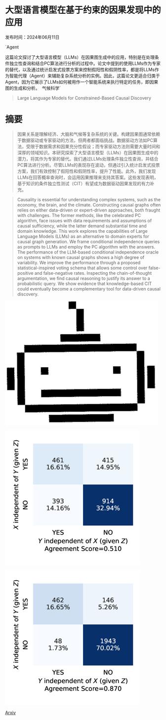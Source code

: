 # 大型语言模型在基于约束的因果发现中的应用

发布时间：2024年06月11日

`Agent

这篇论文探讨了大型语言模型（LLMs）在因果图生成中的应用，特别是在处理条件独立性查询和结合PC算法进行分析的过程中。论文中提到的使用LLMs作为专家的替代，以及通过统计启发式投票方案来控制假阳性和假阴性率，都是将LLMs作为智能代理（Agent）来辅助复杂系统分析的实例。因此，这篇论文更适合归类于Agent，因为它展示了LLMs如何被用作一个智能系统来执行特定的任务，即因果图的生成和分析。` `气候科学`

> Large Language Models for Constrained-Based Causal Discovery

# 摘要

> 因果关系是理解经济、大脑和气候等复杂系统的关键。构建因果图通常依赖于数据驱动或专家驱动的方法，但两者都面临挑战。数据驱动方法如PC算法，受限于数据需求和因果充分性假设；而专家驱动方法则需要大量时间和深厚的领域知识。本研究探索了大型语言模型（LLMs）在因果图生成中的潜力，将其作为专家的替代。我们通过LLMs处理条件独立性查询，并结合PC算法进行分析。尽管LLMs的表现存在波动，但通过引入统计启发式投票方案，我们有效控制了假阳性和假阴性率，提升了性能。此外，我们发现LLMs在回答概率查询时，会运用因果推理来支持其答案。这些发现表明，基于知识的条件独立性测试（CIT）有望成为数据驱动因果发现的有力补充。

> Causality is essential for understanding complex systems, such as the economy, the brain, and the climate. Constructing causal graphs often relies on either data-driven or expert-driven approaches, both fraught with challenges. The former methods, like the celebrated PC algorithm, face issues with data requirements and assumptions of causal sufficiency, while the latter demand substantial time and domain knowledge. This work explores the capabilities of Large Language Models (LLMs) as an alternative to domain experts for causal graph generation. We frame conditional independence queries as prompts to LLMs and employ the PC algorithm with the answers. The performance of the LLM-based conditional independence oracle on systems with known causal graphs shows a high degree of variability. We improve the performance through a proposed statistical-inspired voting schema that allows some control over false-positive and false-negative rates. Inspecting the chain-of-thought argumentation, we find causal reasoning to justify its answer to a probabilistic query. We show evidence that knowledge-based CIT could eventually become a complementary tool for data-driven causal discovery.

![大型语言模型在基于约束的因果发现中的应用](../../../paper_images/2406.07378/robot_antonia_font.png)

![大型语言模型在基于约束的因果发现中的应用](../../../paper_images/2406.07378/x1.png)

![大型语言模型在基于约束的因果发现中的应用](../../../paper_images/2406.07378/x2.png)

[Arxiv](https://arxiv.org/abs/2406.07378)